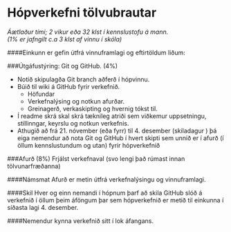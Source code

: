 # Hópverkefni tölvubrautar

<i>Áætlaður tími; 2 vikur eða 32 klst í kennslustofu á mann. <br>
(1% er  jafngilt c.a 3  klst af vinnu í skóla)</i>


####Einkunn er gefin útfrá vinnuframlagi og eftirtöldum liðum:

###Útgáfustýring: Git og GitHub. (4%)

*	Notið skipulagða Git branch aðferð í hópvinnu. 
*	Búið til wiki á GitHub fyrir verkefnið.
	*	Höfundar
	*	Verkefnalýsing og notkun afurðar.
	*	Greinagerð, verkaskipting og hvernig tókst til.
*	Í readme skrá skal skrá tæknileg atriði sem viðkemur uppsetningu, stillinngar, keyrslu og notkun verkefnis.
*	Athugið að frá 21. nóvember (eða fyrr) til 4. desember (skiladagur ) þá eiga nemendur að nota Git og GitHub 	í hvert skipti sem unnið er í afurð (í öllum kennslustundum og utan) fyrir hópverkefnið

###Afurð (8%)
Frjálst verkefnaval (svo lengi það rúmast innan tölvunarfræðanna)

####Námsmat
Afurð er metin útfrá verkefnalýsingu og vinnuframlagi.

####Skil
Hver og einn nemandi í hópnum þarf að skila GitHub slóð á verkefnið í öllum þeim áföngum þar sem hópverkefnið er metið til einkunna í síðasta lagi 4. desember.

####Nemendur kynna verkefnið sitt í lok áfangans.


